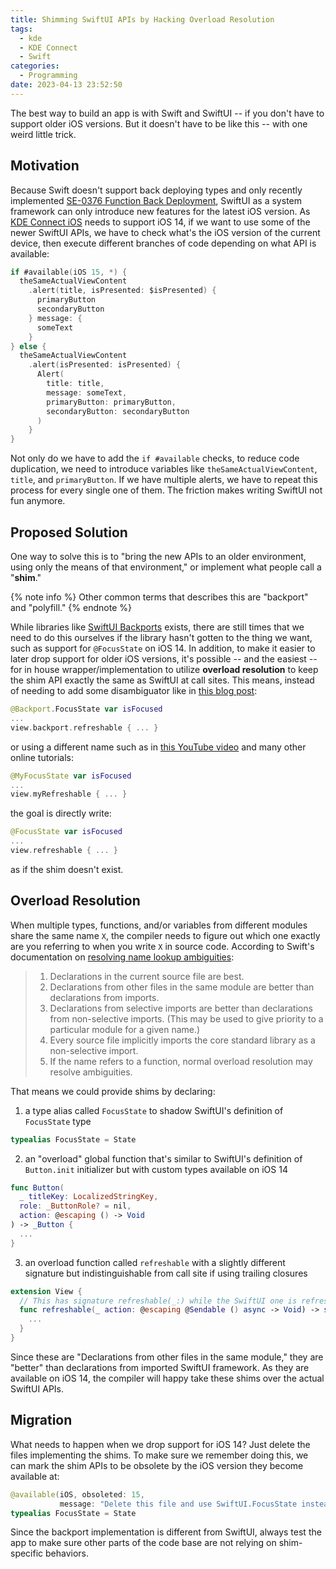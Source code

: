 ```yaml
---
title: Shimming SwiftUI APIs by Hacking Overload Resolution
tags:
  - kde
  - KDE Connect
  - Swift
categories:
  - Programming
date: 2023-04-13 23:52:50
---
```


The best way to build an app is with Swift and SwiftUI -- if you don't have to support older iOS versions. But it doesn't have to be like this -- with one weird little trick. <!-- more -->

## Motivation

Because Swift doesn't support back deploying types and only recently implemented [SE-0376 Function Back Deployment](https://github.com/apple/swift-evolution/blob/main/proposals/0376-function-back-deployment.md), SwiftUI as a system framework can only introduce new features for the latest iOS version. As [KDE Connect iOS](https://invent.kde.org/network/kdeconnect-ios) needs to support iOS 14, if we want to use some of the newer SwiftUI APIs, we have to check what's the iOS version of the current device, then execute different branches of code depending on what API is available:

```swift
if #available(iOS 15, *) {
  theSameActualViewContent
    .alert(title, isPresented: $isPresented) {
      primaryButton
      secondaryButton
    } message: {
      someText
    }
} else {
  theSameActualViewContent
    .alert(isPresented: isPresented) {
      Alert(
        title: title,
        message: someText,
        primaryButton: primaryButton,
        secondaryButton: secondaryButton
      )
    }
}
```

Not only do we have to add the `if #available` checks, to reduce code duplication, we need to introduce variables like `theSameActualViewContent`, `title`, and `primaryButton`. If we have multiple alerts, we have to repeat this process for every single one of them. The friction makes writing SwiftUI not fun anymore.

## Proposed Solution

One way to solve this is to "bring the new APIs to an older environment, using only the means of that environment," or implement what people call a "**shim**."

{% note info %}
Other common terms that describes this are "backport" and "polyfill."
{% endnote %}

While libraries like [SwiftUI Backports](https://github.com/shaps80/SwiftUIBackports) exists, there are still times that we need to do this ourselves if the library hasn't gotten to the thing we want, such as support for `@FocusState` on iOS 14. In addition, to make it easier to later drop support for older iOS versions, it's possible -- and the easiest -- for in house wrapper/implementation to utilize **overload resolution** to keep the shim API exactly the same as SwiftUI at call sites. This means, instead of needing to add some disambiguator like in [this blog post](https://davedelong.com/blog/2021/10/09/simplifying-backwards-compatibility-in-swift/):

```swift
@Backport.FocusState var isFocused
...
view.backport.refreshable { ... }
```

or using a different name such as in [this YouTube video](https://www.youtube.com/watch?v=2IB4CuSRea4) and many other online tutorials:

```swift
@MyFocusState var isFocused
...
view.myRefreshable { ... }
```

the goal is directly write:

```swift
@FocusState var isFocused
...
view.refreshable { ... }
```

as if the shim doesn't exist.

## Overload Resolution

When multiple types, functions, and/or variables from different modules share the same name `X`, the compiler needs to figure out which one exactly are you referring to when you write `X` in source code. According to Swift's documentation on [resolving name lookup ambiguities](https://github.com/apple/swift/blob/main/docs/Modules.rst#ambiguity):

> 1. Declarations in the current source file are best.
> 2. Declarations from other files in the same module are better than declarations from imports.
> 3. Declarations from selective imports are better than declarations from non-selective imports. (This may be used to give priority to a particular module for a given name.)
> 4. Every source file implicitly imports the core standard library as a non-selective import.
> 5. If the name refers to a function, normal overload resolution may resolve ambiguities.

That means we could provide shims by declaring:

1. a type alias called `FocusState` to shadow SwiftUI's definition of `FocusState` type

```swift
typealias FocusState = State
```

2. an "overload" global function that's similar to SwiftUI's definition of `Button.init` initializer but with custom types available on iOS 14

```swift
func Button(
  _ titleKey: LocalizedStringKey,
  role: _ButtonRole? = nil,
  action: @escaping () -> Void
) -> _Button {
  ...
}
```

3. an overload function called `refreshable` with a slightly different signature but indistinguishable from call site if using trailing closures

```swift
extension View {
  // This has signature refreshable(_:) while the SwiftUI one is refreshable(action:)
  func refreshable(_ action: @escaping @Sendable () async -> Void) -> some View {
    ...
  }
}
```

Since these are "Declarations from other files in the same module," they are "better" than declarations from imported SwiftUI framework. As they are available on iOS 14, the compiler will happy take these shims over the actual SwiftUI APIs.

## Migration

What needs to happen when we drop support for iOS 14? Just delete the files implementing the shims. To make sure we remember doing this, we can mark the shim APIs to be obsolete by the iOS version they become available at:

```swift
@available(iOS, obsoleted: 15,
           message: "Delete this file and use SwiftUI.FocusState instead.")
typealias FocusState = State
```

Since the backport implementation is different from SwiftUI, always test the app to make sure other parts of the code base are not relying on shim-specific behaviors.
